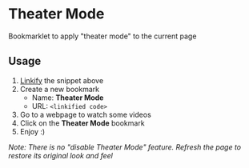 Theater Mode
============

Bookmarklet to apply "theater mode" to the current page

Usage
-----

 1. [Linkify](http://yourjs.com/extras/linkifier) the snippet above
 2. Create a new bookmark
      * Name: **Theater Mode**
      * URL: `<linkified code>`
 3. Go to a webpage to watch some videos
 4. Click on the **Theater Mode** bookmark
 5. Enjoy :)

_Note: There is no "disable Theater Mode" feature. Refresh the page to restore its original look and feel_
